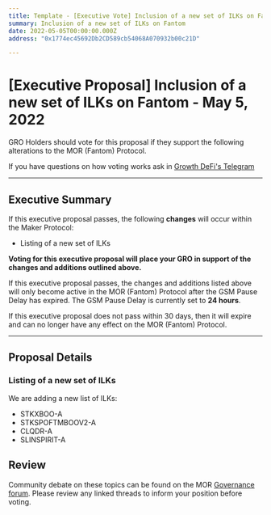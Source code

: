 ```yaml
---
title: Template - [Executive Vote] Inclusion of a new set of ILKs on Fantom - May 5, 2022
summary: Inclusion of a new set of ILKs on Fantom
date: 2022-05-05T00:00:00.000Z
address: "0x1774ec45692Db2CD589cb54068A070932b00c21D"

---
```

# [Executive Proposal] Inclusion of a new set of ILKs on Fantom - May 5, 2022

GRO Holders should vote for this proposal if they support the following alterations to the MOR (Fantom) Protocol.

If you have questions on how voting works ask in [Growth DeFi's Telegram](https://t.me/growthdefi)

---

## Executive Summary

If this executive proposal passes, the following **changes** will occur within the Maker Protocol:
- Listing of a new set of ILKs

**Voting for this executive proposal will place your GRO in support of the changes and additions outlined above.**

If this executive proposal passes, the changes and additions listed above will only become active in the MOR (Fantom) Protocol after the GSM Pause Delay has expired. The GSM Pause Delay is currently set to **24 hours**.

If this executive proposal does not pass within 30 days, then it will expire and can no longer have any effect on the MOR (Fantom) Protocol.

---

## Proposal Details

### Listing of a new set of ILKs

We are adding a new list of ILKs:
- STKXBOO-A
- STKSPOFTMBOOV2-A
- CLQDR-A
- SLINSPIRIT-A

## Review

Community debate on these topics can be found on the MOR [Governance forum](https://forum.growthdefi.com/). Please review any linked threads to inform your position before voting.
